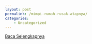 ```yaml
---
layout: post
permalink: /mimpi-rumah-rusak-atapnya/
categories:
    - Uncategorized
---
```


[Baca Selengkapnya](/08)